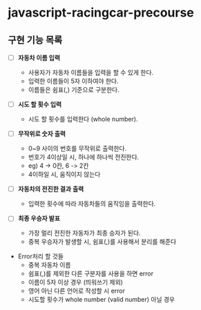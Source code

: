 # javascript-racingcar-precourse

## 구현 기능 목록

- [ ] **자동차 이름 입력**
  - 사용자가 자동차 이름들을 입력을 할 수 있게 한다.
  - 입력한 이름들이 5자 이하여야 한다.
  - 이름들은 쉼표(,) 기준으로 구분한다.

- [ ] **시도 할 횟수 입력**
  - 시도 할 횟수를 입력한다 (whole number).

- [ ] **무작위로 숫자 출력**
  - 0~9 사이의 번호를 무작위로 출력한다.
  - 번호가 4이상일 시, 하나에 하나씩 전진한다.
  - eg) 4 -> 0칸, 6 -> 2칸
  - 4이하일 시, 움직이지 않는다

- [ ] **자동차의 전진한 결과 출력**
  - 입력한 횟수에 따라 자동차들의 움직임을 출력한다.

- [ ] **최종 우승자 발표**
  - 가장 멀리 전진한 자동차가 최종 승자가 된다.
  - 중복 우승자가 발생할 시, 쉼표(,)를 사용해서 분리를 해준다

- Error처리 할 것들
  - 중복 자동차 이름
  - 쉼표(,)를 제외한 다른 구분자를 사용을 하면 error
  - 이름이 5자 이상 경우 (띄워쓰기 제외)
  - 영어 아닌 다른 언어로 작성할 시 error
  - 시도할 횟수가 whole number (valid number) 아닐 경우
